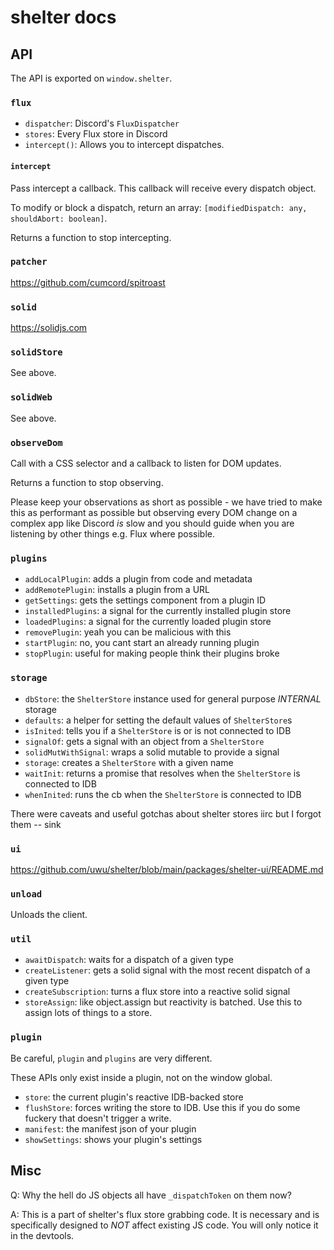 # shelter docs

## API

The API is exported on `window.shelter`.

### `flux`

- `dispatcher`: Discord's `FluxDispatcher`
- `stores`: Every Flux store in Discord
- `intercept()`: Allows you to intercept dispatches.

#### `intercept`

Pass intercept a callback.
This callback will receive every dispatch object.

To modify or block a dispatch, return an array:
`[modifiedDispatch: any, shouldAbort: boolean]`.

Returns a function to stop intercepting.

### `patcher`

https://github.com/cumcord/spitroast

### `solid`

https://solidjs.com

### `solidStore`

See above.

### `solidWeb`

See above.

### `observeDom`

Call with a CSS selector and a callback to listen for DOM updates.

Returns a function to stop observing.

Please keep your observations as short as possible - we have tried
to make this as performant as possible but observing every DOM
change on a complex app like Discord _is_ slow and you should guide
when you are listening by other things e.g. Flux where possible.

### `plugins`

- `addLocalPlugin`: adds a plugin from code and metadata
- `addRemotePlugin`: installs a plugin from a URL
- `getSettings`: gets the settings component from a plugin ID
- `installedPlugins`: a signal for the currently installed plugin store
- `loadedPlugins`: a signal for the currently loaded plugin store
- `removePlugin`: yeah you can be malicious with this
- `startPlugin`: no, you cant start an already running plugin
- `stopPlugin`: useful for making people think their plugins broke

### `storage`

- `dbStore`: the `ShelterStore` instance used for general purpose _INTERNAL_ storage
- `defaults`: a helper for setting the default values of `ShelterStore`s
- `isInited`: tells you if a `ShelterStore` is or is not connected to IDB
- `signalOf`: gets a signal with an object from a `ShelterStore`
- `solidMutWithSignal`: wraps a solid mutable to provide a signal
- `storage`: creates a `ShelterStore` with a given name
- `waitInit`: returns a promise that resolves when the `ShelterStore` is connected to IDB
- `whenInited`: runs the cb when the `ShelterStore` is connected to IDB

There were caveats and useful gotchas about shelter stores iirc but I forgot
them -- sink

### `ui`

https://github.com/uwu/shelter/blob/main/packages/shelter-ui/README.md

### `unload`

Unloads the client.

### `util`

- `awaitDispatch`: waits for a dispatch of a given type
- `createListener`: gets a solid signal with the most recent dispatch of a given type
- `createSubscription`: turns a flux store into a reactive solid signal
- `storeAssign`: like object.assign but reactivity is batched. Use this to assign lots of things to a store.

### `plugin`

Be careful, `plugin` and `plugins` are very different.

These APIs only exist inside a plugin, not on the window global.

- `store`: the current plugin's reactive IDB-backed store
- `flushStore`: forces writing the store to IDB. Use this if you do some fuckery that doesn't trigger a write.
- `manifest`: the manifest json of your plugin
- `showSettings`: shows your plugin's settings

## Misc

Q: Why the hell do JS objects all have `_dispatchToken` on them now?

A: This is a part of shelter's flux store grabbing code.
It is necessary and is specifically designed to _NOT_ affect
existing JS code. You will only notice it in the devtools.
